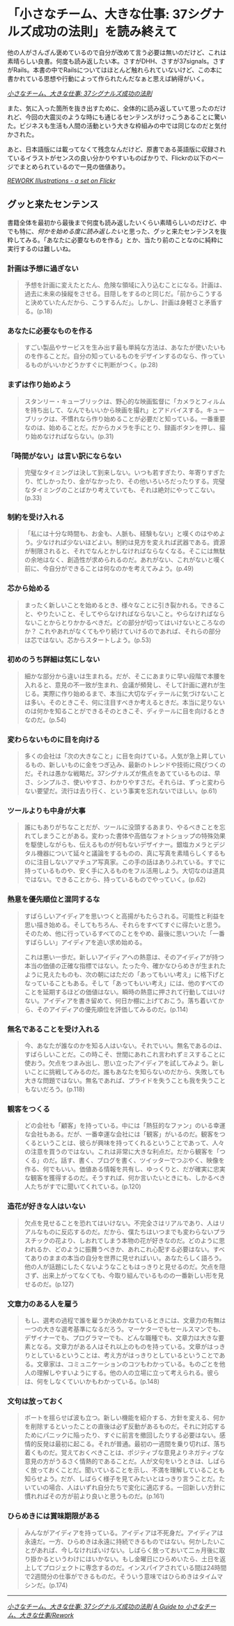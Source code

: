 # <span>「小さなチーム、大きな仕事: </span><span>37シグナルズ成功の法則」を読み終えて</span>

他の人がさんざん褒めているので自分が改めて言う必要は無いのだけど、これは素晴らしい良書。何度も読み返したい本。さすがDHH、さすが37signals。さすがRails。本書の中でRailsについてはほとんど触れられていないけど、この本に書かれている思想や行動によって作られたんだなぁと思えば納得がいく。

<cite>[小さなチーム、大きな仕事: 37シグナルズ成功の法則](http://www.amazon.co.jp/o/ASIN/415209267X/ruedap-22/)</cite>

また、気に入った箇所を抜き出すために、全体的に読み返していて思ったのだけれど、今回の大震災のような時にも通じるセンテンスがけっこうあることに驚いた。ビジネスも生活も人間の活動という大きな枠組みの中では同じなのだと気付かされた。

あと、日本語版には載ってなくて残念なんだけど、原書である英語版に収録されているイラストがセンスの良い分かりやすいものばかりで、Flickrの以下のページでまとめられているので一見の価値あり。

<cite>[REWORK Illustrations - a set on Flickr](http://www.flickr.com/photos/37s/sets/72157623458720373)</cite>

<!-- READMORE -->


## グッと来たセンテンス

書籍全体を最初から最後まで何度も読み返したいくらい素晴らしいのだけど、中でも特に、*何かを始める度に読み返したい*と思った、グッと来たセンテンスを抜粋してみる。「あなたに必要なものを作る」とか、当たり前のことなのに純粋に実行するのは難しいね。


### 計画は予想に過ぎない

> 予想を計画に変えたとたん、危険な領域に入り込むことになる。計画は、過去に未来の操縦をさせる。目隠しをするのと同じだ。「前からこうすると決めていたんだから、こうするんだ」。しかし、計画は身軽さと矛盾する。(p.18)


### あなたに必要なものを作る

> すごい製品やサービスを生み出す最も単純な方法は、あなたが使いたいものを作ることだ。自分の知っているものをデザインするのなら、作っているものがいいかどうかすぐに判断がつく。(p.28)


### まずは作り始めよう

> スタンリー・キューブリックは、野心的な映画監督に「カメラとフィルムを持ち出して、なんでもいいから映画を撮れ」とアドバイスする。キューブリックは、不慣れなら作り始めることが必要だと知っている。一番重要なのは、始めることだ。だからカメラを手にとり、録画ボタンを押し、撮り始めなければならない。(p.31)


### 「時間がない」は言い訳にならない

> 完璧なタイミングは決して到来しない。いつも若すぎたり、年寄りすぎたり、忙しかったり、金がなかったり、その他いろいろだったりする。完璧なタイミングのことばかり考えていても、それは絶対にやってこない。(p.33)


### 制約を受け入れる

> 「私には十分な時間も、お金も、人脈も、経験もない」と嘆くのはやめよう。少なければ少ないほどよい。制約は見方を変えれば武器である。資源が制限されると、それでなんとかしなければならなくなる。そこには無駄の余地はなく、創造性が求められるのだ。あれがない、これがないと嘆く前に、今自分ができることは何なのかを考えてみよう。(p.49)


### 芯から始める

> まったく新しいことを始めるとき、様々なことに引き裂かれる。できること、やりたいこと、そしてやらなければならないこと。やらなければならないことからとりかかるべきだ。どの部分が切ってはいけないところなのか？ これやあれがなくてもやり続けていけるのであれば、それらの部分は芯ではない。芯からスタートしよう。(p.53)


### 初めのうち詳細は気にしない

> 細かな部分から違いは生まれる。だが、そこにあまりに早い段階で本腰を入れると、意見の不一致が生まれ、会議が頻発し、そして計画に遅れが生じる。実際に作り始めるまで、本当に大切なディテールに気づけないことは多い。そのときこそ、何に注目すべきか考えるときだ。本当に足りないのは何かを知ることができるそのときこそ、ディテールに目を向けるときなのだ。(p.54)


### 変わらないものに目を向ける

> 多くの会社は「次の大きなこと」に目を向けている。人気が急上昇しているもの、新しいものに金をつぎ込み、最新のトレンドや技術に飛びつくのだ。それは愚かな戦略だ。37シグナルズが焦点をあてているものは、早さ、シンプルさ、使いやすさ、わかりやすさだ。それらは、ずっと変わらない要望だ。流行は去り行く、という事実を忘れないでほしい。(p.61)


### ツールよりも中身が大事

> 誰にもありがちなことだが、ツールに没頭するあまり、やるべきことを忘れてしまうことがある。変わった書体や高価なフォトショップの特殊効果を駆使しながらも、伝えるものが何もないデザイナー。銀塩カメラとデジタル機器について延々と議論をするものの、真に写真を素晴らしくするものに注目しないアマチュア写真家。この手の話はありふれている。すでに持っているものや、安く手に入るものをフル活用しよう。大切なのは道具ではない。できることから、持っているものでやっていく。(p.62)


### 熱意を優先順位と混同するな

> すばらしいアイディアを思いつくと高揚がもたらされる。可能性と利益を思い描き始める。そしてもちろん、それらをすべてすぐに得たいと思う。そのため、他に行っているすべてのことをやめ、最後に思いついた「一番すばらしい」アイディアを追い求め始める。
>
> これは悪い一歩だ。新しいアイディアへの熱意は、そのアイディアが持つ本当の価値の正確な指標ではない。たった今、確かなひらめきが生まれたように見えたものも、次の朝にはただの「あってもいい考え」に格下げとなっていることもある。そして「あってもいい考え」には、他のすべてのことを延期するほどの価値はない。瞬時の熱意に押されて行動してはいけない。アイディアを書き留めて、何日か棚に上げておこう。落ち着いてから、そのアイディアの優先順位を評価してみるのだ。(p.114)


### 無名であることを受け入れる

> 今、あなたが誰なのかを知る人はいない。それでいい。無名であるのは、すばらしいことだ。この時こそ、世間にあれこれ言われずミスすることに使おう。欠点をつまみ出し、思い立ったアイディアを試してみよう。新しいことに挑戦してみるのだ。誰もあなたを知らないのだから、失敗しても大きな問題ではない。無名であれば、プライドを失うことも我を失うこともないだろう。(p.118)


### 観客をつくる

> どの会社も「顧客」を持っている。中には「熱狂的なファン」のいる幸運な会社もある。だが、一番幸運な会社には「観客」がいるのだ。観客をつくるということは、彼らが興味を持ってくれるということであって、人々の注意を買うのではない。これは非常に大きな利点だ。だから観客を「つくる」のだ。話す、書く、ブログを書く、ツイッターでつぶやく、映像を作る、何でもいい。価値ある情報を共有し、ゆっくりと、だが確実に忠実な観客を獲得するのだ。そうすれば、何か言いたいときにも、しかるべき人たちがすでに聞いてくれている。(p.120)


### 造花が好きな人はいない

> 欠点を見せることを恐れてはいけない。不完全さはリアルであり、人はリアルなものに反応するのだ。だから、僕たちはいつまでも変わらないプラスチックの花より、しおれてしまう本物の花が好きなのだ。どのように思われるか、どのように振舞うべきか、あれこれ心配する必要はない。すべてありのままの本当の自分を世界に見せればいい。あなたらしく語ろう。他の人が話題にしたくないようなこともはっきりと見せるのだ。欠点を隠さず、出来上がってなくても、今取り組んでいるものの一番新しい形を見せるのだ。(p.127)


### 文章力のある人を雇う

> もし、選考の過程で誰を雇うか決めかねているときには、文章力の有無は一つの大きな選考基準になるだろう。マーケターでもセールスマンでも、デザイナーでも、プログラマーでも、どんな職種でも、文章力は大きな要素となる。文章力がある人はそれ以上のものを持っている。文章がはっきりとしているということは、考え方がはっきりとしているということである。文章家は、コミュニケーションのコツもわかっている。ものごとを他人の理解しやすいようにする。他の人の立場に立って考えられる。彼らは、何をしなくていいかもわかっている。(p.148)


### 文句は放っておく

> ボートを揺らせば波も立つ。新しい機能を紹介する、方針を変える、何かを削除するといったことの直後は必ず反動があるものだ。それに対応するためにパニックに陥ったり、すぐに前言を撤回したりする必要はない。感情的反発は最初に起こる。それが普通。最初の一週間を乗り切れば、落ち着くものだ。覚えておくべきことは、ポジティブな意見よりネガティブな意見の方がうるさく情熱的であることだ。人が文句をいうときは、しばらく放っておくことだ。聞いていることを示し、不満を理解していることも知らせよう。だが、しばらく様子を見てみたいとはっきり言うことだ。たいていの場合、人はいずれ自分たちで変化に適応する。一回新しい方針に慣れればその方が前より良いと思うものだ。(p.161)


### ひらめきには賞味期限がある

> みんながアイディアを持っている。アイディアは不死身だ。アイディアは永遠だ。一方、ひらめきは永遠に持続できるものではない。何かしたいことがあれば、今しなければいけない。しばらく放っておいて二ヵ月後に取り掛かるというわけにはいかない。もし金曜日にひらめいたら、土日を返上してプロジェクトに専念するのだ。インスパイアされている間は24時間で2週間分の仕事ができるものだ。そういう意味ではひらめきはタイムマシンだ。(p.174)

* * *

<cite>[小さなチーム、大きな仕事: 37シグナルズ成功の法則](http://www.amazon.co.jp/o/ASIN/415209267X/ruedap-22/)</cite>
<cite>[A Guide to 小さなチーム、大きな仕事/Rework](http://wizardofcrowds.github.com/rework/)</cite>
